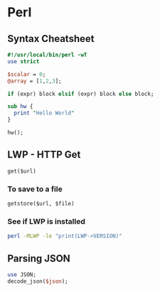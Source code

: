 # Perl

## Syntax Cheatsheet

```perl
#!/usr/local/bin/perl -wT
use strict

$scalar = 0;
@array = [1,2,3];

if (expr) block elsif (expr) block else block;

sub hw {
  print "Hello World"
}

hw();
```

## LWP - HTTP Get

`get($url)`

### To save to a file

`getstore($url, $file)`

### See if LWP is installed

```bash
perl -MLWP -le "print(LWP->VERSION)"
```

## Parsing JSON

```perl
use JSON;
decode_json($json);
```
